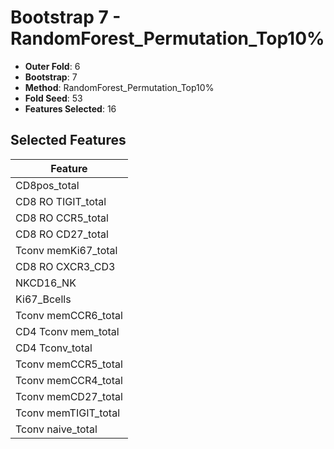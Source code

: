 # Bootstrap 7 - RandomForest_Permutation_Top10%

- **Outer Fold**: 6
- **Bootstrap**: 7
- **Method**: RandomForest_Permutation_Top10%
- **Fold Seed**: 53
- **Features Selected**: 16

## Selected Features

| Feature |
|---------|
| CD8pos_total |
| CD8 RO TIGIT_total |
| CD8 RO CCR5_total |
| CD8 RO CD27_total |
| Tconv memKi67_total |
| CD8 RO CXCR3_CD3 |
| NKCD16_NK |
| Ki67_Bcells |
| Tconv memCCR6_total |
| CD4 Tconv mem_total |
| CD4 Tconv_total |
| Tconv memCCR5_total |
| Tconv memCCR4_total |
| Tconv memCD27_total |
| Tconv memTIGIT_total |
| Tconv naive_total |
